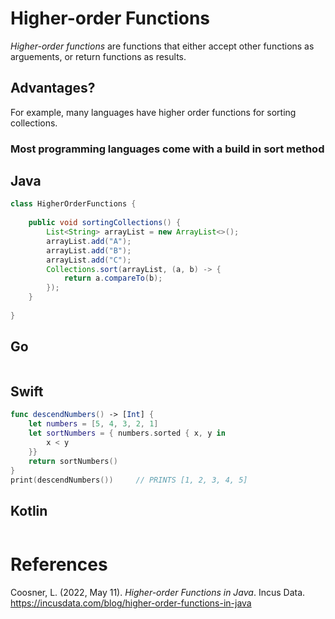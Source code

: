 # Higher-order Functions

*Higher-order functions* are functions that either accept 
other functions as arguements, or return functions as 
results. 

## Advantages? 
For example, many languages have higher order functions 
for sorting collections.  

### Most programming languages come with a build in sort method

## Java 
``` java 
class HigherOrderFunctions { 
    
    public void sortingCollections() { 
        List<String> arrayList = new ArrayList<>(); 
        arrayList.add("A"); 
        arrayList.add("B"); 
        arrayList.add("C");
        Collections.sort(arrayList, (a, b) -> { 
            return a.compareTo(b);
        });
    }
    
}
```
## Go  
``` go 


``` 
## Swift 
``` swift 
func descendNumbers() -> [Int] {
    let numbers = [5, 4, 3, 2, 1]
    let sortNumbers = { numbers.sorted { x, y in
        x < y
    }}
    return sortNumbers()
}
print(descendNumbers())		// PRINTS [1, 2, 3, 4, 5]
``` 
## Kotlin 
``` kotlin


```
# References 
Coosner, L. (2022, May 11). *Higher-order Functions in Java*. 
	Incus Data. <https://incusdata.com/blog/higher-order-functions-in-java> 

